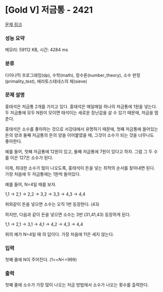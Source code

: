 # [Gold V] 저금통 - 2421 

[문제 링크](https://www.acmicpc.net/problem/2421) 

### 성능 요약

메모리: 59112 KB, 시간: 4284 ms

### 분류

다이나믹 프로그래밍(dp), 수학(math), 정수론(number_theory), 소수 판정(primality_test), 에라토스테네스의 체(sieve)

### 문제 설명

<p>홍태석은 저금통 2개를 가지고 있다. 홍태석은 매일매일 하나의 저금통에 1원을 넣는다. 두 저금통에 모두 N원이 모이면 태석이는 새로운 장난감을 살 수 있기 때문에, 저금을 멈춘다.</p>

<p>홍태석은 소수를 좋아하는 것으로 서강대에서 유명하기 때문에, 첫째 저금통에 들어있는 돈의 양과 둘째 저금통의 돈의 양을 이어붙였을 때, 그것이 소수가 되는 것을 너무나도 좋아한다.</p>

<p>예를 들어, 첫째 저금통에 12원이 있고, 둘째 저금통에 7원이 있다고 하자. 그럼 그 두 수를 이은 127은 소수가 된다.</p>

<p>이제, 최대한 소수가 많이 나오도록, 홍태석이 돈을 넣는 최적의 순서를 찾아내면 된다. 가장 처음에 두 저금통에는 1원씩 들어있다.</p>

<p>예를 들어,  N=4일 때를 보자.</p>

<p>1,1 → 2,1 → 2,2 → 3,2 → 3,3 → 4,3 → 4,4</p>

<p>위와같이 돈을 넣으면 소수는 오직 1번 등장한다. (43)</p>

<p>하지만, 다음과 같이 돈을 넣으면 소수는 3번 (31,41,43) 등장하게 된다.</p>

<p>1,1 → 2,1 → 3,1 → 4,1 → 4,2 → 4,3 → 4,4</p>

<p>위의 예가 N=4일 때 의 답이다. 가장 처음에 11은 세지 않는다.</p>

### 입력 

 <p>첫째 줄에 N이 주어진다. (1<=N<=999)</p>

### 출력 

 <p>첫째 줄에 소수가 가장 많이 나오는 저금 방법에서 소수가 나오는 횟수를 출력한다.</p>

